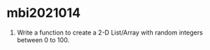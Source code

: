 # mbi2021014
1. Write a function to create a 2-D List/Array with random integers between 0 to 100. 
